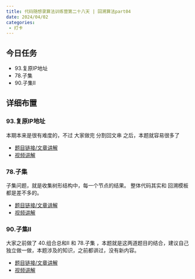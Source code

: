 ```yaml
---
title: 代码随想录算法训练营第二十八天 | 回溯算法part04
date: 2024/04/02
categories:
 - 打卡
---
```

## 今日任务
- 93.复原IP地址 
- 78.子集 
- 90.子集II  

## 详细布置
### 93.复原IP地址
本期本来是很有难度的，不过 大家做完 分割回文串 之后，本题就容易很多了 

- [题目链接/文章讲解](https://programmercarl.com/0093.%E5%A4%8D%E5%8E%9FIP%E5%9C%B0%E5%9D%80.html)
- [视频讲解](https://www.bilibili.com/video/BV1XP4y1U73i/)

### 78.子集
子集问题，就是收集树形结构中，每一个节点的结果。 整体代码其实和 回溯模板都是差不多的。 

- [题目链接/文章讲解](https://programmercarl.com/0078.%E5%AD%90%E9%9B%86.html)
- [视频讲解](https://www.bilibili.com/video/BV1U84y1q7Ci)

### 90.子集II

大家之前做了 40.组合总和II 和 78.子集 ，本题就是这两道题目的结合，建议自己独立做一做，本题涉及的知识，之前都讲过，没有新内容。 

- [题目链接/文章讲解](https://programmercarl.com/0090.%E5%AD%90%E9%9B%86II.html)
- [视频讲解](https://www.bilibili.com/video/BV1vm4y1F71J)
